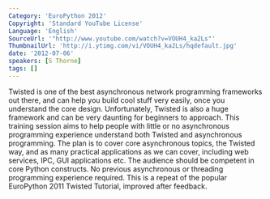 ```yaml
---
Category: 'EuroPython 2012'
Copyright: 'Standard YouTube License'
Language: 'English'
SourceUrl: '"http://www.youtube.com/watch?v=VOUH4_ka2Ls"'
ThumbnailUrl: 'http://i.ytimg.com/vi/VOUH4_ka2Ls/hqdefault.jpg'
date: '2012-07-06'
speakers: [S Thorne]
tags: []
---
```

Twisted is one of the best asynchronous network programming frameworks out
there, and can help you build cool stuff very easily, once you understand the
core design. Unfortunately, Twisted is also a huge framework and can be very
daunting for beginners to approach. This training session aims to help people
with little or no asynchronous programming experience understand both Twisted
and asynchronous programming. The plan is to cover core asynchronous topics,
the Twisted way, and as many practical applications as we can cover, including
web services, IPC, GUI applications etc. The audience should be competent in
core Python constructs. No previous asynchronous or threading programming
experience required. This is a repeat of the popular EuroPython 2011 Twisted
Tutorial, improved after feedback.


